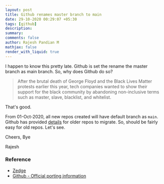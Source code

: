 ```yaml
---
layout: post
title: Github renames master branch to main
date: 29-10-2020 00:29:07 +05:30
tags: [github]
description:
summary:
comments: false
author: Rajesh Pandian M
mathjax: false
render_with_liquid: true
---
```


I happen to know this pretty late. Github is set the rename the master branch
as main branch. So, why does Github do so?

>After the brutal death of George Floyd and the Black Lives Matter protests earlier this year, tech companies wanted to show their support for the black community by abandoning non-inclusive terms such as master, slave, blacklist, and whitelist.

That's good.


From 01-Oct-2020, all new repos created will have default branch as `main`.
Github has provided [details](https://github.com/github/renaming) for older repos to migrate.
So, should be fairly easy for old repos. Let's see.

Cheers,
Bye

Rajesh

### Reference
- [Zedge](https://www.zdnet.com/article/github-to-replace-master-with-main-starting-next-month/)
- [Github - Official porting information](https://github.com/github/renaming)
